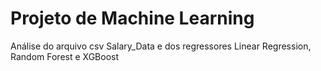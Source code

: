 # Projeto de Machine Learning
Análise do arquivo csv Salary_Data e dos regressores Linear Regression, Random Forest e XGBoost
